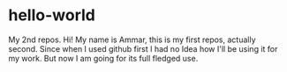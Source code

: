 # hello-world
My 2nd repos.
Hi! My name is Ammar, this is my first repos, actually second. Since when I used github first I had no Idea how I'll be using it for my
work. But now I am going for its full fledged use.
